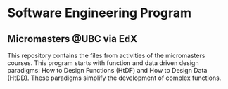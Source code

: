 # Software Engineering Program
## Micromasters @UBC via EdX

This repository contains the files from activities of the micromasters courses. This program starts with function and data driven design paradigms: How to Design Functions (HtDF) and How to Design Data (HtDD). These paradigms simplify the development of complex functions.